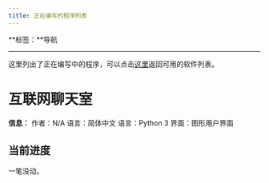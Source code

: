 ```yaml
---
title: 正在编写的程序列表
---
```


**标签：**导航

---

这里列出了正在编写中的程序，可以点击[这里](.)返回可用的软件列表。

# 互联网聊天室

**信息：**
作者：N/A
语言：简体中文
语言：Python 3
界面：图形用户界面

## 当前进度

一笔没动。